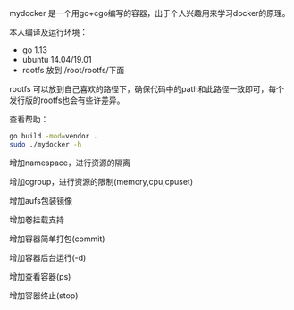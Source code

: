 mydocker 是一个用go+cgo编写的容器，出于个人兴趣用来学习docker的原理。

本人编译及运行环境：
- go 1.13
- ubuntu 14.04/19.01
- rootfs 放到 /root/rootfs/下面

rootfs 可以放到自己喜欢的路径下，确保代码中的path和此路径一致即可，每个发行版的rootfs也会有些许差异。

查看帮助：
```bash
go build -mod=vendor .
sudo ./mydocker -h
```

增加namespace，进行资源的隔离

增加cgroup，进行资源的限制(memory,cpu,cpuset)

增加aufs包装镜像

增加卷挂载支持

增加容器简单打包(commit)

增加容器后台运行(-d)

增加查看容器(ps)

增加容器终止(stop)